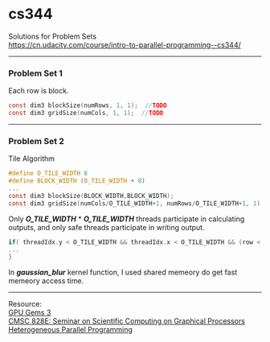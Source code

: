 cs344
=====
Solutions for Problem Sets  
<https://cn.udacity.com/course/intro-to-parallel-programming--cs344/>

----

### Problem Set 1  
Each row is block.
```c
const dim3 blockSize(numRows, 1, 1);  //TODO
const dim3 gridSize(numCols, 1, 1);  //TODO
```

----

### Problem Set 2
Tile Algorithm 

```c
#define O_TILE_WIDTH 8
#define BLOCK_WIDTH (O_TILE_WIDTH + 8)
...
const dim3 blockSize(BLOCK_WIDTH,BLOCK_WIDTH);
const dim3 gridSize(numCols/O_TILE_WIDTH+1, numRows/O_TILE_WIDTH+1, 1);
```

Only ***O_TILE_WIDTH*** \* ***O_TILE_WIDTH*** threads participate in calculating outputs,
and only safe threads participate in writing output.
```c
if( threadIdx.y < O_TILE_WIDTH && threadIdx.x < O_TILE_WIDTH && (row < numRows) && (col < numCols) ){
...
}
```
In ***gaussian_blur*** kernel function, I used shared memeory do get fast memeory access time.


----

Resource:  
[GPU Gems 3](https://developer.nvidia.com/gpugems/GPUGems3)  
[CMSC 828E: Seminar on Scientific Computing on Graphical Processors](http://www.umiacs.umd.edu/~ramani/cmsc828e_gpusci/)  
[Heterogeneous Parallel Programming](https://www.coursera.org/course/hetero)  
